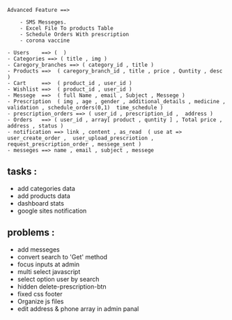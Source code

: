 


    Advanced Feature ==> 

        - SMS Messeges.
        - Excel File To products Table
        - Schedule Orders With prescription
        - corona vaccine

    - Users    ==> (  )
    - Categories ==> ( title , img )
    - Caregory_branches ==> ( category_id , title )
    - Products ==>  ( caregory_branch_id , title , price , Quntity , desc )
    - Cart     ==>  ( product_id , user_id )
    - Wishlist ==>  ( product_id , user_id )
    - Messege  ==>  ( full Name , email , Subject , Messege )
    - Prescription  ( img , age , gender , additional_details , medicine , validation , schedule_orders(0,1)  time_schedule )
    - prescription_orders ==> ( user_id , prescription_id ,  address )
    - Orders   ==> ( user_id , array[ product , quntity ] , Total price , address , status )
    - notification ==> link , content , as_read  ( use at => user_create_order ,  user_upload_prescriotion , request_prescription_order , messege_sent )
    - messeges ==> name , email , subject , messege




tasks : 
--------------
- add categories data
- add products data
- dashboard stats
- google sites notification

















problems  :
-----------------------------
- add messeges 
- convert search to 'Get' method
- focus inputs at admin 
- multi select javascript
- select option user by search  
- hidden delete-prescription-btn 
- fixed css footer 
- Organize js files
- edit address & phone array in  admin panal
